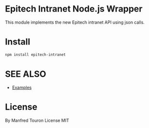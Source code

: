 Epitech Intranet Node.js Wrapper
================================

This module implements the new Epitech intranet API using json calls.

Install
=======

```bash
npm install epitech-intranet
```

SEE ALSO
========

* [Examples](https://github.com/moul/node-epitech-intranet/tree/master/examples)

License
=======

By Manfred Touron
License MIT
